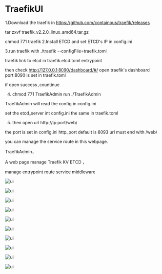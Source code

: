 

# TraefikUI
1.Download  the traefik in https://github.com/containous/traefik/releases

  tar zxvf traefik_v2.2.0_linux_amd64.tar.gz 
  
  chmod 771 traefik
 2.Install ETCD and set ETCD's IP in  config.ini
 
3.run traefik with  ./traefik --configFile=traefik.toml

  traefik link to etcd in traefik.etcd.toml entrypoint
  
  then check http://127.0.0.1:8090/dashboard/#/ open traefik's dashboard 
  port 8090 is set in traefik.toml
  
  if open success ,countinue
  
4. chmod 771 TraefikAdmin     run  ./TraefikAdmin   

 TraefikAdmin will read the config in config.ini
 
 set the etcd_server int config.ini the same in traefik.toml
 
5. then open url http://ip:port/web/

  the port is set in config.ini http_port default is 8093  url must end with /web/

   you can manage the service route in this webpage.
 

TraefikAdmin，

A web page manage Traefik KV ETCD ，

manage entrypoint route service middleware


![ui](http://www.iosbuy.com/app/images/traefik/3.PNG)

![ui](http://www.iosbuy.com/app/images/traefik/5.PNG)

![ui](https://github.com/zzxap/TraefikUI/blob/master/images/1.PNG?raw=true)

![ui](https://github.com/zzxap/TraefikUI/blob/master/images/2.PNG?raw=true)

![ui](https://github.com/zzxap/TraefikUI/blob/master/images/3.PNG?raw=true)

![ui](https://github.com/zzxap/TraefikUI/blob/master/images/4.PNG?raw=true)

![ui](https://github.com/zzxap/TraefikUI/blob/master/images/5.PNG?raw=true)

![ui](https://github.com/zzxap/TraefikUI/blob/master/images/6.PNG?raw=true)

![ui](https://github.com/zzxap/TraefikUI/blob/master/images/7.PNG?raw=true)

![ui](https://github.com/zzxap/TraefikUI/blob/master/images/wechat.jpg?raw=true)



